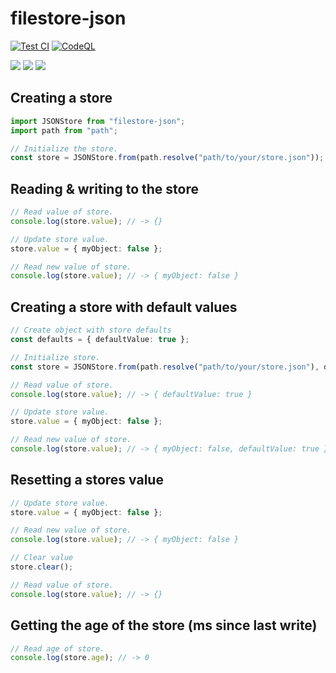 # filestore-json
[![Test CI](https://github.com/JoshMerlino/filestore-json/actions/workflows/test.yml/badge.svg)](https://github.com/JoshMerlino/filestore-json/actions/workflows/test.yml)
[![CodeQL](https://github.com/JoshMerlino/filestore-json/actions/workflows/codeql-analysis.yml/badge.svg)](https://github.com/JoshMerlino/filestore-json/actions/workflows/codeql-analysis.yml)

![](https://img.shields.io/npm/dt/filestore-json)
![](https://img.shields.io/github/issues/JoshMerlino/filestore-json)
![](https://img.shields.io/github/issues-pr/JoshMerlino/filestore-json)

## Creating a store
```ts
import JSONStore from "filestore-json";
import path from "path";

// Initialize the store.
const store = JSONStore.from(path.resolve("path/to/your/store.json"));
```

## Reading & writing to the store
```ts
// Read value of store.
console.log(store.value); // -> {}

// Update store value.
store.value = { myObject: false };

// Read new value of store.
console.log(store.value); // -> { myObject: false }
```

## Creating a store with default values
```ts
// Create object with store defaults
const defaults = { defaultValue: true };

// Initialize store.
const store = JSONStore.from(path.resolve("path/to/your/store.json"), defaults);

// Read value of store.
console.log(store.value); // -> { defaultValue: true }

// Update store value.
store.value = { myObject: false };

// Read new value of store.
console.log(store.value); // -> { myObject: false, defaultValue: true }
```

## Resetting a stores value
```ts
// Update store value.
store.value = { myObject: false };

// Read new value of store.
console.log(store.value); // -> { myObject: false }

// Clear value
store.clear();

// Read value of store.
console.log(store.value); // -> {}
```

## Getting the age of the store (ms since last write)
```ts
// Read age of store.
console.log(store.age); // -> 0
```